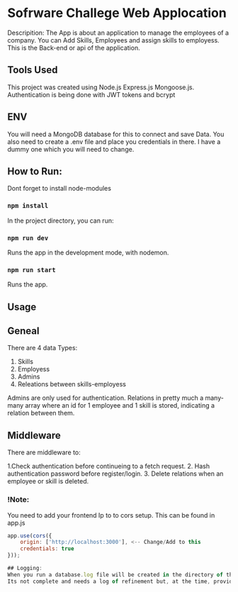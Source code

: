 # Sofrware Challege Web Applocation

Descripition:  The App is about an application to manage the employees of a company. You can Add Skills, Employees and assign skills to employess.
This is the Back-end or api of the application.

## Tools Used

This project was created using Node.js Express.js Mongoose.js.
Authentication is being done with JWT tokens and bcrypt

## ENV

You will need a MongoDB database for this to connect and save Data. 
You also need to create a .env file and place you credentials in there. I have a dummy one which you will need to change.

## 
## How to Run:

Dont forget to install node-modules

### `npm install`

In the project directory, you can run:

### `npm run dev`

Runs the app in the development mode, with nodemon.

### `npm run start`

Runs the app.

##
## Usage

## Geneal
There are 4 data Types:

1. Skills
2. Employess
3. Admins
4. Releations between skills-employess

Admins are only used for authentication. 
Relations in pretty much a many-many array where an id for 1 employee and 1 skill is stored, indicating a relation between them.

## Middleware
There are middleware to:

1.Check authentication before continueing to a fetch request.
2. Hash authentication password before register/login.
3. Delete relations when an employee or skill is deleted.

### !Note:
You need to add your frontend Ip to to cors setup. This can be found in app.js 
```javascript
app.use(cors({
    origin: ['http://localhost:3000'], <-- Change/Add to this
    credentials: true 
}));

## Logging:
When you run a database.log file will be created in the directory of the project. This contains log information based on what actions are performed.
Its not complete and needs a log of refinement but, at the time, provides basic information.





